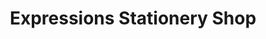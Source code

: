 ---
title: "Expressions Stationery Shop"
url: /davao-city/expressions-stationery-shop/
shop: office supplies
---